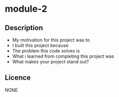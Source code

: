 # module-2

## Description 

- My motivation for this project was to
- I built this project because
- The problem this code solves is
- What i learned from completing this project was
- What makes your project stand out? 

## Licence 

NONE